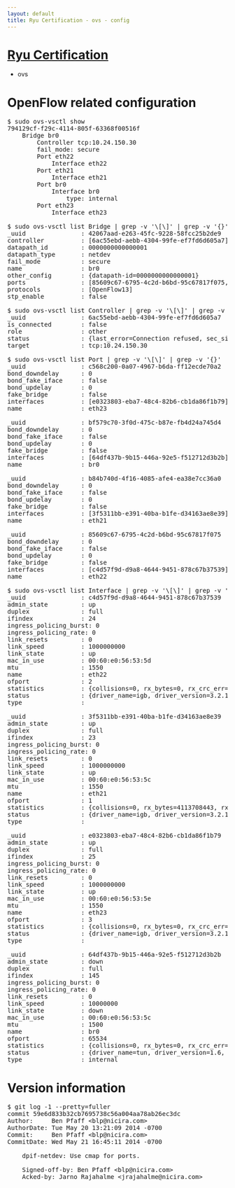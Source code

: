 ```yaml
---
layout: default
title: Ryu Certification - ovs - config
---
```

# [Ryu Certification](http://osrg.github.io/ryu/certification.html)
* ovs 

# OpenFlow related configuration
<pre>
$ sudo ovs-vsctl show
794129cf-f29c-4114-805f-63368f00516f
    Bridge br0
        Controller tcp:10.24.150.30
        fail_mode: secure
        Port eth22
            Interface eth22
        Port eth21
            Interface eth21
        Port br0
            Interface br0
                type: internal
        Port eth23
            Interface eth23

$ sudo ovs-vsctl list Bridge | grep -v '\[\]' | grep -v '{}'
_uuid               : 42067aad-e263-45fc-9228-58fcc25b2de9
controller          : [6ac55ebd-aebb-4304-99fe-ef7fd6d605a7]
datapath_id         : 0000000000000001
datapath_type       : netdev
fail_mode           : secure
name                : br0
other_config        : {datapath-id=0000000000000001}
ports               : [85609c67-6795-4c2d-b6bd-95c67817f075, b84b740d-4f16-4085-afe4-ea38e7cc36a0, bf579c70-3f0d-475c-b87e-fb4d24a745d4, c568c200-0a07-4967-b6da-ff12ecde70a2]
protocols           : [OpenFlow13]
stp_enable          : false

$ sudo ovs-vsctl list Controller | grep -v '\[\]' | grep -v '{}'
_uuid               : 6ac55ebd-aebb-4304-99fe-ef7fd6d605a7
is_connected        : false
role                : other
status              : {last_error=Connection refused, sec_since_connect=552, sec_since_disconnect=2, state=BACKOFF}
target              : tcp:10.24.150.30

$ sudo ovs-vsctl list Port | grep -v '\[\]' | grep -v '{}'
_uuid               : c568c200-0a07-4967-b6da-ff12ecde70a2
bond_downdelay      : 0
bond_fake_iface     : false
bond_updelay        : 0
fake_bridge         : false
interfaces          : [e0323803-eba7-48c4-82b6-cb1da86f1b79]
name                : eth23

_uuid               : bf579c70-3f0d-475c-b87e-fb4d24a745d4
bond_downdelay      : 0
bond_fake_iface     : false
bond_updelay        : 0
fake_bridge         : false
interfaces          : [64df437b-9b15-446a-92e5-f512712d3b2b]
name                : br0

_uuid               : b84b740d-4f16-4085-afe4-ea38e7cc36a0
bond_downdelay      : 0
bond_fake_iface     : false
bond_updelay        : 0
fake_bridge         : false
interfaces          : [3f5311bb-e391-40ba-b1fe-d34163ae8e39]
name                : eth21

_uuid               : 85609c67-6795-4c2d-b6bd-95c67817f075
bond_downdelay      : 0
bond_fake_iface     : false
bond_updelay        : 0
fake_bridge         : false
interfaces          : [c4d57f9d-d9a8-4644-9451-878c67b37539]
name                : eth22

$ sudo ovs-vsctl list Interface | grep -v '\[\]' | grep -v '{}'
_uuid               : c4d57f9d-d9a8-4644-9451-878c67b37539
admin_state         : up
duplex              : full
ifindex             : 24
ingress_policing_burst: 0
ingress_policing_rate: 0
link_resets         : 0
link_speed          : 1000000000
link_state          : up
mac_in_use          : 00:60:e0:56:53:5d
mtu                 : 1550
name                : eth22
ofport              : 2
statistics          : {collisions=0, rx_bytes=0, rx_crc_err=0, rx_dropped=0, rx_errors=0, rx_frame_err=0, rx_over_err=0, rx_packets=0, tx_bytes=1661876866, tx_dropped=0, tx_errors=0, tx_packets=1112767}
status              : {driver_name=igb, driver_version=3.2.10-k, firmware_version=2.10-9}
type                : 

_uuid               : 3f5311bb-e391-40ba-b1fe-d34163ae8e39
admin_state         : up
duplex              : full
ifindex             : 23
ingress_policing_burst: 0
ingress_policing_rate: 0
link_resets         : 0
link_speed          : 1000000000
link_state          : up
mac_in_use          : 00:60:e0:56:53:5c
mtu                 : 1550
name                : eth21
ofport              : 1
statistics          : {collisions=0, rx_bytes=4113708443, rx_crc_err=0, rx_dropped=0, rx_errors=0, rx_frame_err=0, rx_over_err=0, rx_packets=2755334, tx_bytes=0, tx_dropped=0, tx_errors=0, tx_packets=0}
status              : {driver_name=igb, driver_version=3.2.10-k, firmware_version=2.10-9}
type                : 

_uuid               : e0323803-eba7-48c4-82b6-cb1da86f1b79
admin_state         : up
duplex              : full
ifindex             : 25
ingress_policing_burst: 0
ingress_policing_rate: 0
link_resets         : 0
link_speed          : 1000000000
link_state          : up
mac_in_use          : 00:60:e0:56:53:5e
mtu                 : 1550
name                : eth23
ofport              : 3
statistics          : {collisions=0, rx_bytes=0, rx_crc_err=0, rx_dropped=0, rx_errors=0, rx_frame_err=0, rx_over_err=0, rx_packets=0, tx_bytes=2872174500, tx_dropped=0, tx_errors=0, tx_packets=1914783}
status              : {driver_name=igb, driver_version=3.2.10-k, firmware_version=2.10-9}
type                : 

_uuid               : 64df437b-9b15-446a-92e5-f512712d3b2b
admin_state         : down
duplex              : full
ifindex             : 145
ingress_policing_burst: 0
ingress_policing_rate: 0
link_resets         : 0
link_speed          : 10000000
link_state          : down
mac_in_use          : 00:60:e0:56:53:5c
mtu                 : 1500
name                : br0
ofport              : 65534
statistics          : {collisions=0, rx_bytes=0, rx_crc_err=0, rx_dropped=0, rx_errors=0, rx_frame_err=0, rx_over_err=0, rx_packets=0, tx_bytes=0, tx_dropped=0, tx_errors=0, tx_packets=0}
status              : {driver_name=tun, driver_version=1.6, firmware_version=N/A}
type                : internal
</pre>

# Version information
<pre>
$ git log -1 --pretty=fuller
commit 59e6d833b32cb7695738c56a004aa78ab26ec3dc
Author:     Ben Pfaff &lt;blp@nicira.com&gt;
AuthorDate: Tue May 20 13:21:09 2014 -0700
Commit:     Ben Pfaff &lt;blp@nicira.com&gt;
CommitDate: Wed May 21 16:45:11 2014 -0700

    dpif-netdev: Use cmap for ports.
    
    Signed-off-by: Ben Pfaff &lt;blp@nicira.com&gt;
    Acked-by: Jarno Rajahalme &lt;jrajahalme@nicira.com&gt;
</pre>
